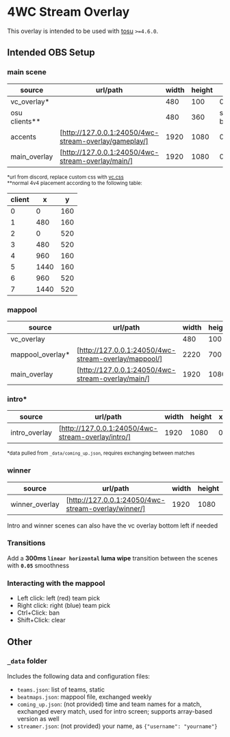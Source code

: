 # 4WC Stream Overlay

This overlay is intended to be used with [tosu](https://github.com/KotRikD/tosu) `>=4.6.0`.

## Intended OBS Setup

### main scene  

| source        | url/path                                              | width | height | x         | y         |
|---------------|-------------------------------------------------------|-------|--------|-----------|-----------|
| vc_overlay*   |                                                       | 480   | 100    | 0         | 880       |
| osu clients** |                                                       | 480   | 360    | see below | see below |
| accents       | [http://127.0.0.1:24050/4wc-stream-overlay/gameplay/] | 1920  | 1080   | 0         | 0         |
| main_overlay  | [http://127.0.0.1:24050/4wc-stream-overlay/main/]     | 1920  | 1080   | 0         | 0         |

<sup>*url from discord, replace custom css with [vc.css](vc.css)</sup><br>
<sup>**normal 4v4 placement according to the following table:</sup>

| client | x    | y    |
|--------|------|------|
| 0      | 0    | 160  |
| 1      | 480  | 160  |
| 2      | 0    | 520  |
| 3      | 480  | 520  |
| 4      | 960  | 160  |
| 5      | 1440 | 160  |
| 6      | 960  | 520  |
| 7      | 1440 | 520  |

### mappool

| source           | url/path                                             | width | height | x | y   |
|------------------|------------------------------------------------------|-------|--------|---|-----|
| vc_overlay       |                                                      | 480   | 100    | 0 | 880 |
| mappool_overlay* | [http://127.0.0.1:24050/4wc-stream-overlay/mappool/] | 2220  | 700    | 0 | 0   |
| main_overlay     | [http://127.0.0.1:24050/4wc-stream-overlay/main/]    | 1920  | 1080   | 0 | 0   |

### intro*

| source           | url/path                                           | width | height | x | y   |
|------------------|----------------------------------------------------|-------|--------|---|-----|
| intro_overlay    | [http://127.0.0.1:24050/4wc-stream-overlay/intro/] | 1920  | 1080   | 0 | 0   |

<sup>*data pulled from `_data/coming_up.json`, requires exchanging between matches</sup>

### winner

| source           | url/path                                            | width | height | x | y   |
|------------------|-----------------------------------------------------|-------|--------|---|-----|
| winner_overlay   | [http://127.0.0.1:24050/4wc-stream-overlay/winner/] | 1920  | 1080   | 0 | 0   |

Intro and winner scenes can also have the vc overlay bottom left if needed

### Transitions

Add a **300ms `linear horizontal` luma wipe** transition between the scenes with **`0.05`** smoothness

### Interacting with the mappool

- Left click: left (red) team pick
- Right click: right (blue) team pick
- Ctrl+Click: ban
- Shift+Click: clear

## Other

### `_data` folder

Includes the following data and configuration files:

- `teams.json`: list of teams, static
- `beatmaps.json`: mappool file, exchanged weekly
- `coming_up.json`: (not provided) time and team names for a match, exchanged every match, used for intro screen; supports array-based version as well
- `streamer.json`: (not provided) your name, as `{"username": "yourname"}`
